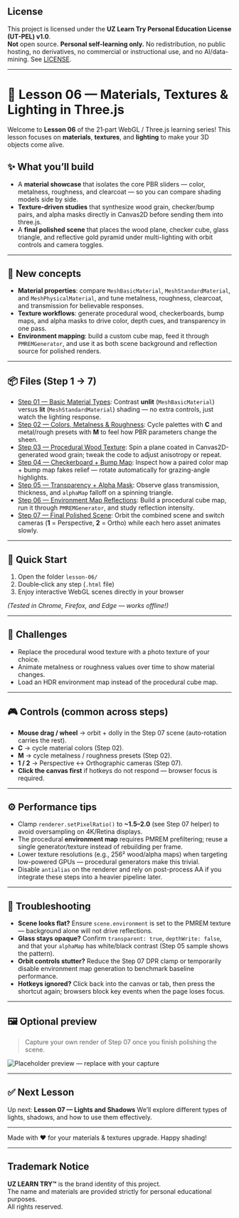 ## License
This project is licensed under the **UZ Learn Try Personal Education License (UT-PEL) v1.0**.  
**Not** open source. **Personal self-learning only.** No redistribution, no public hosting, no derivatives, no commercial or instructional use, and no AI/data-mining. See [LICENSE](../LICENSE).

---

# 🎨 Lesson 06 — Materials, Textures & Lighting in Three.js

Welcome to **Lesson 06** of the 21‑part WebGL / Three.js learning series!
This lesson focuses on **materials**, **textures**, and **lighting** to make your 3D objects come alive.

## ✨ What you’ll build
- A **material showcase** that isolates the core PBR sliders — color, metalness, roughness, and clearcoat — so you can compare shading models side by side.
- **Texture-driven studies** that synthesize wood grain, checker/bump pairs, and alpha masks directly in Canvas2D before sending them into three.js.
- A **final polished scene** that places the wood plane, checker cube, glass triangle, and reflective gold pyramid under multi-lighting with orbit controls and camera toggles.

---

## 🧠 New concepts
- **Material properties**: compare `MeshBasicMaterial`, `MeshStandardMaterial`, and `MeshPhysicalMaterial`, and tune metalness, roughness, clearcoat, and transmission for believable responses.
- **Texture workflows**: generate procedural wood, checkerboards, bump maps, and alpha masks to drive color, depth cues, and transparency in one pass.
- **Environment mapping**: build a custom cube map, feed it through `PMREMGenerator`, and use it as both scene background and reflection source for polished renders.

---

## 📦 Files (Step 1 → 7)
- [Step 01 — Basic Material Types](./06-01-Basic-material-types.html): Contrast **unlit** (`MeshBasicMaterial`) versus **lit** (`MeshStandardMaterial`) shading — no extra controls, just watch the lighting response.
- [Step 02 — Colors, Metalness & Roughness](./06-02-Colors-metalness-roughness.html): Cycle palettes with **C** and metal/rough presets with **M** to feel how PBR parameters change the sheen.
- [Step 03 — Procedural Wood Texture](./06-03-Apply-image-texture-wood-canvas.html): Spin a plane coated in Canvas2D-generated wood grain; tweak the code to adjust anisotropy or repeat.
- [Step 04 — Checkerboard + Bump Map](./06-04-Color-plus-bump-map-cube.html): Inspect how a paired color map + bump map fakes relief — rotate automatically for grazing-angle highlights.
- [Step 05 — Transparency + Alpha Mask](./06-05-Transparency-and-alpha-map-triangle.html): Observe glass transmission, thickness, and `alphaMap` falloff on a spinning triangle.
- [Step 06 — Environment Map Reflections](./06-06-Environment-map-reflections.html): Build a procedural cube map, run it through `PMREMGenerator`, and study reflection intensity.
- [Step 07 — Final Polished Scene](./06-07-Final-polish-combined-scene.html): Orbit the combined scene and switch cameras (**1** = Perspective, **2** = Ortho) while each hero asset animates slowly.

---

## 🚀 Quick Start
1. Open the folder `lesson-06/`
2. Double‑click any step (`.html` file)
3. Enjoy interactive WebGL scenes directly in your browser

*(Tested in Chrome, Firefox, and Edge — works offline!)*

---
## 💪 Challenges
- Replace the procedural wood texture with a photo texture of your choice.
- Animate metalness or roughness values over time to show material changes.
- Load an HDR environment map instead of the procedural cube map.

---

## 🎮 Controls (common across steps)
- **Mouse drag / wheel** → orbit + dolly in the Step 07 scene (auto-rotation carries the rest).
- **C** → cycle material colors (Step 02).
- **M** → cycle metalness / roughness presets (Step 02).
- **1 / 2** → Perspective ↔ Orthographic cameras (Step 07).
- **Click the canvas first** if hotkeys do not respond — browser focus is required.

---

## ⚙️ Performance tips
- Clamp `renderer.setPixelRatio()` to **~1.5–2.0** (see Step 07 helper) to avoid oversampling on 4K/Retina displays.
- The procedural **environment map** requires PMREM prefiltering; reuse a single generator/texture instead of rebuilding per frame.
- Lower texture resolutions (e.g., 256² wood/alpha maps) when targeting low-powered GPUs — procedural generators make this trivial.
- Disable `antialias` on the renderer and rely on post-process AA if you integrate these steps into a heavier pipeline later.

---

## 🧩 Troubleshooting
- **Scene looks flat?** Ensure `scene.environment` is set to the PMREM texture — background alone will not drive reflections.
- **Glass stays opaque?** Confirm `transparent: true`, `depthWrite: false`, and that your `alphaMap` has white/black contrast (Step 05 sample shows the pattern).
- **Orbit controls stutter?** Reduce the Step 07 DPR clamp or temporarily disable environment map generation to benchmark baseline performance.
- **Hotkeys ignored?** Click back into the canvas or tab, then press the shortcut again; browsers block key events when the page loses focus.

---

## 🖼️ Optional preview
> Capture your own render of Step 07 once you finish polishing the scene.

![Placeholder preview — replace with your capture](https://dummyimage.com/800x400/0e0e12/ffffff&text=Wood+%7C+Cube+%7C+Glass+%7C+Gold)

---

## ✅ Next Lesson
Up next: **Lesson 07 — Lights and Shadows**
We’ll explore different types of lights, shadows, and how to use them effectively.

---

Made with ❤️ for your materials & textures upgrade.
Happy shading!

---

## Trademark Notice

**UZ LEARN TRY™** is the brand identity of this project.  
The name and materials are provided strictly for personal educational purposes.  
All rights reserved.
